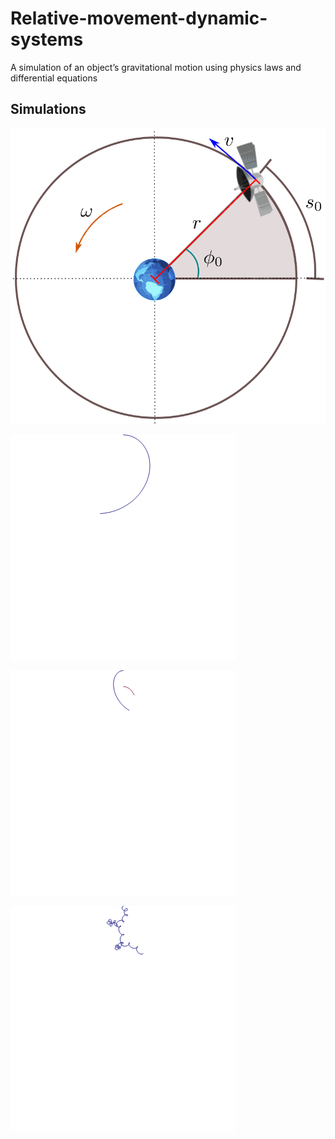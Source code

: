 # Relative-movement-dynamic-systems
 A simulation of an object’s gravitational motion  using physics laws and differential equations


## Simulations

![move](GIFs/movimento_circular.png)

![luna](GIFs/luna.gif)

![nave](GIFs/nave.gif)

![raton](GIFs/raton.gif)
